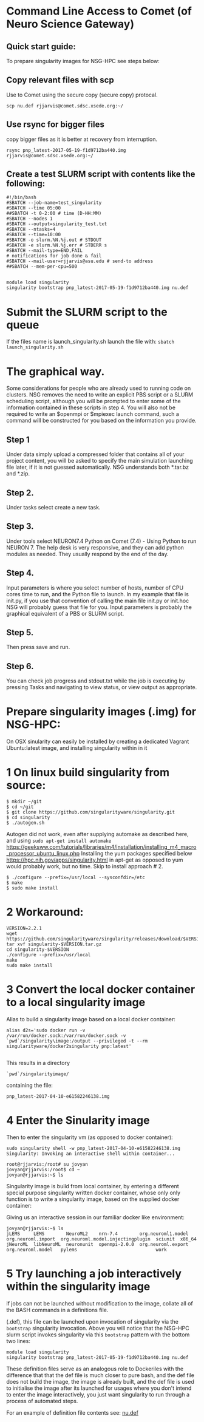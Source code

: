 # Command Line Access to Comet (of Neuro Science Gateway)
## Quick start guide:

To prepare singularity images for NSG-HPC see steps below:

## Copy relevant files with scp 

Use to Comet using the secure copy (secure copy) protocal.

`scp nu.def rjjarvis@comet.sdsc.xsede.org:~/`

## Use rsync for bigger files

copy bigger files as it is better at recovery from interruption.

`rsync pnp_latest-2017-05-19-f1d9712ba440.img rjjarvis@comet.sdsc.xsede.org:~/`

## Create a test SLURM script with contents like the following:
```
#!/bin/bash
#SBATCH --job-name=test_singularity
#SBATCH --time 05:00
##SBATCH -t 0-2:00 # time (D-HH:MM) 
#SBATCH --nodes 1
#SBATCH --output=singularity_test.txt
#SBATCH --ntasks=4
#SBATCH --time=10:00
#SBATCH -o slurm.%N.%j.out # STDOUT 
#SBATCH -e slurm.%N.%j.err # STDERR s
#SBATCH --mail-type=END,FAIL 
# notifications for job done & fail 
#SBATCH --mail-user=rjjarvis@asu.edu # send-to address  
##SBATCH --mem-per-cpu=500


module load singularity
singularity bootstrap pnp_latest-2017-05-19-f1d9712ba440.img nu.def
```
# Submit the SLURM script to the queue
If the files name is launch_singularity.sh launch the file with:
`
sbatch launch_singularity.sh
`
# The graphical way.

Some considerations for people who are already used to running code on clusters. NSG removes the need to write an explicit PBS script or a SLURM scheduling script, although you will be prompted to enter some of the information contained in these scripts in step 4. You will also not be required to write an $openmpi or $mpiexec launch command, such a command will be constructed for you based on the information you provide.

## Step 1
Under data simply upload a compressed folder that contains all of your project content, you will be asked to specify the main simulation launching file later, if it is not guessed automatically. NSG understands both *.tar.bz and *.zip.

## Step 2.
Under tasks select create a new task.

## Step 3.
Under tools select NEURON7.4 Python on Comet (7.4) - Using Python to run NEURON 7.
The help desk is very responsive, and they can add python modules as needed. They usually respond by the end of the day.

## Step 4.
Input parameters is where you select number of hosts, number of CPU cores time to run, and the Python file to launch. In my example that file is init.py, if you use that convention of calling the main file init.py or init.hoc NSG will probably guess that file for you. Input parameters is probably the graphical equivalent of a PBS or SLURM script.

## Step 5.
Then press save and run.

## Step 6.
You can check job progress and stdout.txt while the job is executing by pressing Tasks and navigating to view status, or view output as appropriate.

# Prepare singularity images (.img) for NSG-HPC:

On OSX sinularity can easily be installed by creating a dedicated Vagrant Ubuntu:latest image, and installing singularity within in it

# 1 On linux build singularity from source:
```
$ mkdir ~/git
$ cd ~/git
$ git clone https://github.com/singularityware/singularity.git
$ cd singularity
$ ./autogen.sh
```
Autogen did not work, even after supplying automake as described here, and using `sudo apt-get install automake`
https://geeksww.com/tutorials/libraries/m4/installation/installing_m4_macro_processor_ubuntu_linux.php
Installing the yum packages specified below
https://hpc.nih.gov/apps/singularity.html
in apt-get as opposed to yum would probably work, but no time. Skip to install approach # 2.
```
$ ./configure --prefix=/usr/local --sysconfdir=/etc
$ make
$ sudo make install
```
# 2 Workaround:
```
VERSION=2.2.1
wget https://github.com/singularityware/singularity/releases/download/$VERSION/singularity-$VERSION.tar.gz
tar xvf singularity-$VERSION.tar.gz
cd singularity-$VERSION
./configure --prefix=/usr/local
make
sudo make install
```

# 3 Convert the local docker container to a local singularity image
Alias to build a singularity image based on a local docker container:
```
alias d2s='sudo docker run -v /var/run/docker.sock:/var/run/docker.sock -v `pwd`/singularity\image:/output --privileged -t --rm singularityware/docker2singularity pnp:latest'


```

This results in a directory 
```
`pwd`/singularityimage/
```
containing the file:
```
pnp_latest-2017-04-10-e61582246138.img
```
# 4 Enter the Sinularity image
Then to enter the singularity vm (as opposed to docker container):
```
sudo singularity shell -w pnp_latest-2017-04-10-e61582246138.img 
Singularity: Invoking an interactive shell within container...

root@rjjarvis:/root# su jovyan
jovyan@rjjarvis:/root$ cd ~
jovyan@rjjarvis:~$ ls
```
Singularity image is build from local container, by entering a different special purpose singularity written docker container, whose only only function is to write a singularity image, based on the supplied docker container: 

Giving us an interactive session in our familiar docker like environment:
```
jovyan@rjjarvis:~$ ls
jLEMS     LEMS        NeuroML2    nrn-7.4        org.neuroml1.model  org.neuroml.import  org.neuroml.model.injectingplugin  sciunit  x86_64
jNeuroML  libNeuroML  neuronunit  openmpi-2.0.0  org.neuroml.export  org.neuroml.model   pylems                             work
```

# 5 Try launching a job interactively within the singularity image

if jobs can not be launched without modification to the image, collate all of the BASH commands in a definitions file.

(.def), this file can be launched upon invocation of singularity via the `bootstrap` singularity invocation. Above you will notice that the NSG-HPC slurm script invokes singularity via this `bootstrap` pattern with the bottom two lines: 
```
module load singularity
singularity bootstrap pnp_latest-2017-05-19-f1d9712ba440.img nu.def
```
These definition files serve as an analogous role to Dockeriles with the difference that that the def file is much closer to pure bash, and the def file does not build the image, the image is already built, and the def file is used to initialise the image after its launched for usages where you don't intend to enter the image interactively, you just want singularity to run through a process of automated steps. 

For an example of definition file contents see: [nu.def](https://github.com/russelljjarvis/neuronunit/blob/dev/neuronunit/tests/singularityimage/nu.def)




